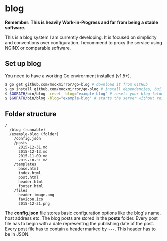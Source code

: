 # blog
**Remember: This is heavily Work-in-Progress and far from being a stable software.**

This is a blog system I am currently developing. It is focused on simplicity and conventions over configuration. I recommend to proxy the service using NGINX or comparable software.

## Set up blog
You need to have a working Go environment installed (v1.5+).

```bash
$ go get github.com/mooxmirror/go-blog # download it from GitHub
$ go install github.com/mooxmirror/go-blog # install dependencies, build it
$ $GOPATH/bin/blog -reset -blog="example-blog" # resets your blog folder, starts the server
$ $GOPATH/bin/blog -blog="example-blog" # starts the server without reset
```

## Folder structure
```
/
  /blog (runnable)
  /example-blog (folder)
    /config.json
    /posts
      2015-12-31.md
      2015-12-13.md
      2015-11-09.md
      2015-10-31.md
    /templates
      base.html
      index.html
      post.html
      header.html
      footer.html
    /files
      header-image.png
      favicon.ico
      2015-12-31.png
```

The **config.json** file stores basic configuration options like the blog's name, host address etc.
The blog posts are stored in the **posts** folder. Every post file has to begin with a date representing the publishing date of the post. Every post file has to contain a header marked by `---`. This header has to be in JSON.
